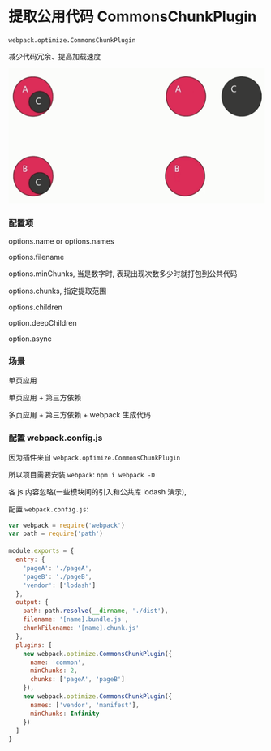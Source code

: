 # 提取公用代码 CommonsChunkPlugin

`webpack.optimize.CommonsChunkPlugin`

减少代码冗余、提高加载速度

![](./media/26.png)

### 配置项

options.name or options.names

options.filename

options.minChunks, 当是数字时, 表现出现次数多少时就打包到公共代码

options.chunks, 指定提取范围

options.children

option.deepChildren

option.async

### 场景

单页应用

单页应用 + 第三方依赖

多页应用 + 第三方依赖 + webpack 生成代码

### 配置 webpack.config.js

因为插件来自 `webpack.optimize.CommonsChunkPlugin`

所以项目需要安装 `webpack`: `npm i webpack -D`

各 js 内容忽略(一些模块间的引入和公共库 lodash 演示),

配置 `webpack.config.js`:

```js
var webpack = require('webpack')
var path = require('path')

module.exports = {
  entry: {
    'pageA': './pageA',
    'pageB': './pageB',
    'vendor': ['lodash']
  },
  output: {
    path: path.resolve(__dirname, './dist'),
    filename: '[name].bundle.js',
    chunkFilename: '[name].chunk.js'
  },
  plugins: [
    new webpack.optimize.CommonsChunkPlugin({
      name: 'common',
      minChunks: 2,
      chunks: ['pageA', 'pageB']
    }),
    new webpack.optimize.CommonsChunkPlugin({
      names: ['vendor', 'manifest'],
      minChunks: Infinity
    })
  ]
}
```